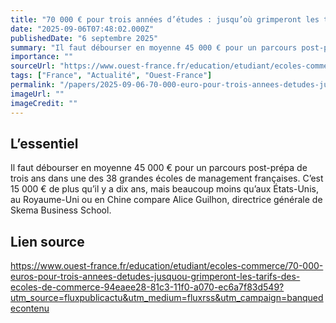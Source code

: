 ```yaml
---
title: "70 000 € pour trois années d’études : jusqu’où grimperont les tarifs des écoles de commerce ?"
date: "2025-09-06T07:48:02.000Z"
publishedDate: "6 septembre 2025"
summary: "Il faut débourser en moyenne 45 000 € pour un parcours post-prépa de trois ans dans une des 38 grandes écoles de management françaises. C’est 15 000 € de plus qu’il y a dix ans, mais beaucoup moins qu’aux États-Unis, au Royaume-Uni ou en Chine compare Alice Guilhon, directrice générale de Skema Business School."
importance: ""
sourceUrl: "https://www.ouest-france.fr/education/etudiant/ecoles-commerce/70-000-euros-pour-trois-annees-detudes-jusquou-grimperont-les-tarifs-des-ecoles-de-commerce-94eaee28-81c3-11f0-a070-ec6a7f83d549?utm_source=fluxpublicactu&utm_medium=fluxrss&utm_campaign=banquedecontenu"
tags: ["France", "Actualité", "Ouest-France"]
permalink: "/papers/2025-09-06-70-000-euro-pour-trois-annees-detudes-jusquou-grimperont-les-tarifs-des-ecoles-de-commerce"
imageUrl: ""
imageCredit: ""
---
```


## L’essentiel

Il faut débourser en moyenne 45 000 € pour un parcours post-prépa de trois ans dans une des 38 grandes écoles de management françaises. C’est 15 000 € de plus qu’il y a dix ans, mais beaucoup moins qu’aux États-Unis, au Royaume-Uni ou en Chine compare Alice Guilhon, directrice générale de Skema Business School.

## Lien source

https://www.ouest-france.fr/education/etudiant/ecoles-commerce/70-000-euros-pour-trois-annees-detudes-jusquou-grimperont-les-tarifs-des-ecoles-de-commerce-94eaee28-81c3-11f0-a070-ec6a7f83d549?utm_source=fluxpublicactu&utm_medium=fluxrss&utm_campaign=banquedecontenu

